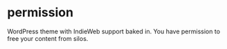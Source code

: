 # permission
WordPress theme with IndieWeb support baked in. You have permission to free your content from silos.
